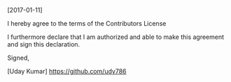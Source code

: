 [2017-01-11]

I hereby agree to the terms of the Contributors License

I furthermore declare that I am authorized and able to make this
agreement and sign this declaration.

Signed,

[Uday Kumar]
https://github.com/udy786
